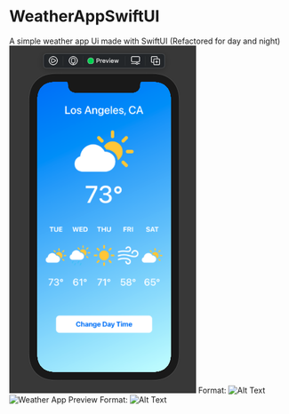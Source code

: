 # WeatherAppSwiftUI
A simple weather app Ui made with SwiftUI (Refactored for day and night)
![Weather App Preview](https://github.com/znaing/WeatherAppSwiftUI/blob/main/SwiftUI-Weather/Screen%20Shot%202021-04-18%20at%202.42.37%20PM.png)
Format: ![Alt Text](url)
![Weather App Preview](/images/logo.png)
Format: ![Alt Text](url)
